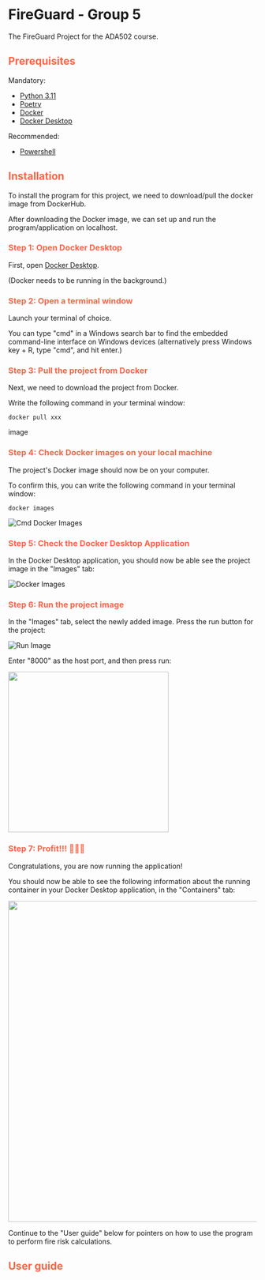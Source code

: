 # FireGuard - Group 5

The FireGuard Project for the ADA502 course.

## <span style="color:tomato"> Prerequisites </span>
Mandatory:
* [Python 3.11](https://www.python.org/downloads/)
* [Poetry](https://python-poetry.org/docs/#installation)
* [Docker](https://docs.docker.com/get-docker/)
* [Docker Desktop](https://www.docker.com/products/docker-desktop/)

Recommended:
* [Powershell](https://github.com/PowerShell/PowerShell/releases/tag/v7.4.1)

## <span style="color:tomato"> Installation </span>

To install the program for this project, we need to download/pull the docker image from DockerHub.

After downloading the Docker image, we can set up and run the program/application on localhost.

### <span style="color:tomato">Step 1: Open Docker Desktop</span>

First, open [Docker Desktop](https://www.docker.com/products/docker-desktop/). 

(Docker needs to be running in the background.) 

### <span style="color:tomato">Step 2: Open a terminal window</span>

Launch your terminal of choice. 

You can type "cmd" in a Windows search bar to find the embedded command-line interface on Windows devices (alternatively press Windows key + R, type "cmd", and hit enter.) 

### <span style="color:tomato">Step 3: Pull the project from Docker</span>
Next, we need to download the project from Docker. 

Write the following command in your terminal window: 
```
docker pull xxx 
```
image 

### <span style="color:tomato">Step 4: Check Docker images on your local machine</span>
The project's Docker image should now be on your computer. 

To confirm this, you can write the following command in your terminal window: 
```
docker images 
```
![Cmd Docker Images](https://github.com/ADA502-FireGuard/dynamic-frcm/assets/94006886/17d6a082-31cb-43e8-91dd-940c71ddd789)

### <span style="color:tomato">Step 5: Check the Docker Desktop Application</span>
In the Docker Desktop application, you should now be able see the project image in the "Images" tab: 

![Docker Images](https://github.com/ADA502-FireGuard/dynamic-frcm/assets/94006886/e2077c31-f916-4ba5-beea-d662d7caffb5)

### <span style="color:tomato">Step 6: Run the project image</span>
In the "Images" tab, select the newly added image. Press the run button for the project: 

![Run Image](https://github.com/ADA502-FireGuard/dynamic-frcm/assets/94006886/42ac821c-58ea-4963-83cc-65df7e537a2c)

Enter "8000" as the host port, and then press run: 

<img src="https://github.com/ADA502-FireGuard/dynamic-frcm/assets/94006886/6ebceb70-95f3-476a-a43c-e7931ae2dfef" width="325">

### <span style="color:tomato">Step 7: Profit!!! 🎉🥳🎂</span>
Congratulations, you are now running the application! 

You should now be able to see the following information about the running container in your Docker Desktop application, in the "Containers" tab: 

<img src="https://github.com/ADA502-FireGuard/dynamic-frcm/assets/94006886/0b4b1d72-09c7-4ce4-b5f5-bfe0677a09e3" width="650">

Continue to the "User guide" below for pointers on how to use the program to perform fire risk calculations. 

## <span style="color:tomato"> User guide </span> 

